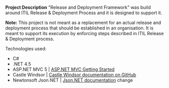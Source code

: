 **Project Description**
"Release and Deployment Framework" was build around ITIL Release & Deployment Process and it is designed to support it.

**Note:**
This project is not meant as a replacement for an actual release and deployment process that should be established in an organisation. It is meant to support its execution by enforcing steps described in ITIL Release & Deployment process.

Technologies used:
- C#
- .NET 4.5
- ASP.NET MVC 5 | [ASP.NET MVC Getting Started](https://www.asp.net/mvc/overview/getting-started)
- Castle Windsor | [Castle Windsor documentation on GitHub](https://github.com/castleproject/Windsor/tree/master/docs#castle-windsor-documentation)
- Newtonsoft Json.NET | [Json.NET documentation](http://www.newtonsoft.com/json/help/html/Introduction.htm) change
